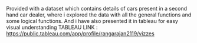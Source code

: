 Provided with a dataset which contains details of cars present in a second hand car dealer, where i explored the data with all the general functions and some logical functions. 
And i have also presented it in tableau for easy visual understanding 
TABLEAU LINK : https://public.tableau.com/app/profile/rangarajan2119/vizzes
